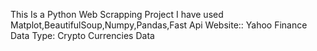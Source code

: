 This Is a Python Web Scrapping Project 
I have used Matplot,BeautifulSoup,Numpy,Pandas,Fast Api
Website:: Yahoo Finance
Data Type: Crypto Currencies Data
